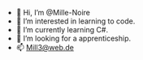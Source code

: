 - 👋 Hi, I’m @Mille-Noire
- 👀 I’m interested in learning to code.
- 🌱 I’m currently learning C#.
- 💞️ I’m looking for a apprenticeship.
- 📫 Mill3@web.de

<!---
Mille-Noire/Mille-Noire is a ✨ special ✨ repository because its `README.md` (this file) appears on your GitHub profile.
You can click the Preview link to take a look at your changes.
--->

